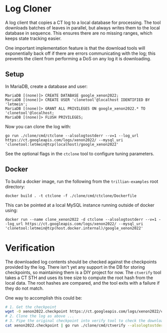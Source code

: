 # Log Cloner

A log client that copies a CT log to a local database for processing.
The tool downloads batches of leaves in parallel, but always writes them to the local database in sequence.
This ensures there are no missing ranges, which keeps state tracking easier.

One important implementation feature is that the download tools will exponentially back off if there are errors
communicating with the log; this prevents the client from performing a DoS on any log it is downloading.

## Setup

In MariaDB, create a database and user:

```
MariaDB [(none)]> CREATE DATABASE google_xenon2022;
MariaDB [(none)]> CREATE USER 'clonetool'@localhost IDENTIFIED BY 'letmein';
MariaDB [(none)]> GRANT ALL PRIVILEGES ON google_xenon2022.* TO 'clonetool'@localhost;
MariaDB [(none)]> FLUSH PRIVILEGES;
```

Now you can clone the log with:

```
go run ./clone/cmd/ctclone --alsologtostderr --v=1 --log_url https://ct.googleapis.com/logs/xenon2022/ --mysql_uri 'clonetool:letmein@tcp(localhost)/google_xenon2022'
```

See the optional flags in the `ctclone` tool to configure tuning parameters.
## Docker

To build a docker image, run the following from the `trillian-examples` root directory:

```
docker build . -t ctclone -f ./clone/cmd/ctclone/Dockerfile
```

This can be pointed at a local MySQL instance running outside of docker using:

```
docker run --name clone_xenon2022 -d ctclone --alsologtostderr --v=1 --log_url https://ct.googleapis.com/logs/xenon2022/ --mysql_uri 'clonetool:letmein@tcp(host.docker.internal)/google_xenon2022'
```

# Verification

The downloaded log contents should be checked against the checkpoints provided by the log.
There isn't yet any support in the DB for storing checkpoints, so maintaining them is a DIY project for now.
The `ctverify` tool takes a CT STH and uses its tree size to compute the root hash from the local data.
The root hashes are compared, and the tool exits with a failure if they do not match.

One way to accomplish this could be:

```bash
# 1. Get the checkpoint
wget -O xenon2022.checkpoint https://ct.googleapis.com/logs/xenon2022/ct/v1/get-sth
# 2. Clone the log as above ...
# 3. Pipe the original checkpoint into verify tool to check the downloaded content matches
cat xenon2022.checkpoint | go run ./clone/cmd/ctverify --alsologtostderr --mysql_uri 'mirror:letmein@tcp(localhost)/google_xenon2022'
```
